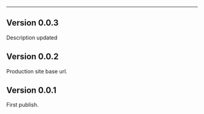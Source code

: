 ___

## Version 0.0.3

Description updated

## Version 0.0.2

Production site base url.

## Version 0.0.1

First publish.